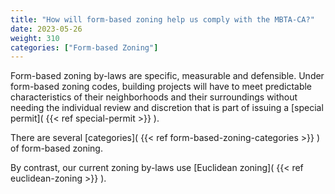 ```yaml
---
title: "How will form-based zoning help us comply with the MBTA-CA?"
date: 2023-05-26
weight: 310
categories: ["Form-based Zoning"]
---
```

Form-based zoning by-laws are specific, measurable and defensible. Under form-based zoning codes, building projects will have to meet predictable characteristics of their neighborhoods and their surroundings without needing the individual review and discretion that is part of issuing a [special permit]( {{< ref special-permit >}} ).

There are several [categories]( {{< ref form-based-zoning-categories >}} ) of form-based zoning.

By contrast, our current zoning by-laws use [Euclidean zoning]( {{< ref euclidean-zoning >}} ).
